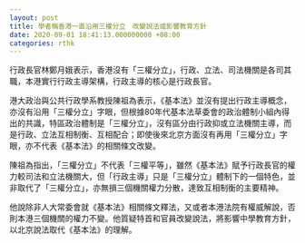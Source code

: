 ```yaml
---
layout: post
title: 學者稱香港一直沿用三權分立　改變說法或影響教育方針
date: 2020-09-01 18:41:13.000000000 +08:00
categories: rthk
---
```


行政長官林鄭月娥表示，香港沒有「三權分立」，行政、立法、司法機關是各司其職，本港實行行政主導架構，行政主導的核心是行政長官。

港大政治與公共行政學系教授陳祖為表示，《基本法》並沒有提出行政主導概念，亦沒有沿用「三權分立」字眼，但根據80年代基本法草委會的政治體制小組內得出的共識，特區政治體制是「三權分立」，沒有區分由行政抑或立法機關主導，而是行政、立法互相制衡、互相配合；即使後來北京方面沒有再用「三權分立」字眼，亦不代表《基本法》的相關條文改變。

陳祖為指出，「三權分立」不代表「三權平等」，雖然《基本法》賦予行政長官的權力較司法和立法機關大，但「行政主導」只是「三權分立」體制下的一個特色，並非取代了「三權分立」，亦無損三個機關權力分散，達致互相制衡的主要精神。

他說除非人大常委會就《基本法》相關條文釋法，又或者本港法院有權威解說，否則本港三個機關的權力不變。他質疑特首和官員改變說法，將影響中學教育方針，以北京說法取代《基本法》的理解。
